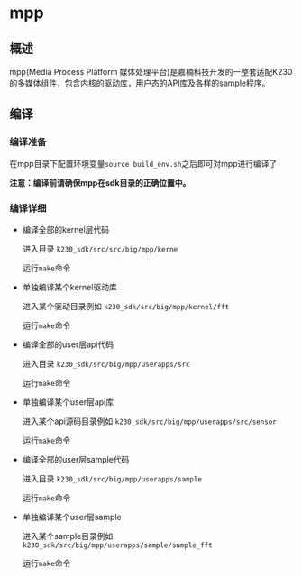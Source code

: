 # mpp

## 概述

mpp(Media Process Platform 媒体处理平台)是嘉楠科技开发的一整套适配K230的多媒体组件，包含内核的驱动库，用户态的API库及各样的sample程序。

## 编译

### 编译准备

在mpp目录下配置环境变量`source build_env.sh`之后即可对mpp进行编译了

**注意：编译前请确保mpp在sdk目录的正确位置中。**

### 编译详细

- 编译全部的kernel层代码

  进入目录 `k230_sdk/src/src/big/mpp/kerne`

  运行`make`命令


- 单独编译某个kernel驱动库
  
  进入某个驱动目录例如 `k230_sdk/src/big/mpp/kernel/fft`

  运行`make`命令

- 编译全部的user层api代码

  进入目录 `k230_sdk/src/big/mpp/userapps/src`

  运行`make`命令


- 单独编译某个user层api库
  
  进入某个api源码目录例如 `k230_sdk/src/big/mpp/userapps/src/sensor`

  运行`make`命令

- 编译全部的user层sample代码

  进入目录 `k230_sdk/src/big/mpp/userapps/sample`

  运行`make`命令


- 单独编译某个user层sample
  
  进入某个sample目录例如 `k230_sdk/src/big/mpp/userapps/sample/sample_fft`

  运行`make`命令

